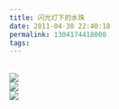 ```yaml
---
title: 闪光灯下的水珠
date: 2011-04-30 22:40:18
permalink: 1304174418000
tags: 
---
```


<div>
<br />
<img src="http://farm6.static.flickr.com/5262/5650908172_833cbe9c5b_z.jpg" />
<br/>
<img src="http://farm6.static.flickr.com/5145/5648609877_c794499090_z.jpg" />
<br/>
<img src="http://farm6.static.flickr.com/5107/5650889950_117864106f_z.jpg" />
<br/>
</div>